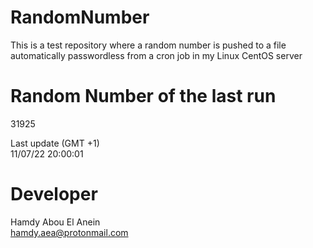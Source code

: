 # RandomNumber    
This is a test repository where a random number is pushed to a file automatically passwordless from a cron job in my Linux CentOS server    
# Random Number of the last run   
31925
      
Last update (GMT +1)    
11/07/22 20:00:01
# Developer    
Hamdy Abou El Anein   
hamdy.aea@protonmail.com
